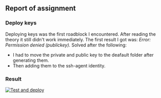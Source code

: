 ## Report of assignment

### Deploy keys

Deploying keys was the first roadblock I encountered. After reading the theory it still didn't work immediately.
The first result I got was: *Error: Permission denied (publickey).*
Solved after the following:

* I had to move the private and public key to the deafault folder after generating them.
* Then adding them to the ssh-agent identity.

### Result
[![Test and deploy](https://github.com/dgdck/CD-project/actions/workflows/run-tests.yml/badge.svg)](https://github.com/dgdck/CD-project/actions/workflows/run-tests.yml)